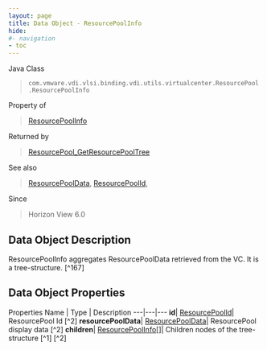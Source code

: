 ```yaml
---
layout: page
title: Data Object - ResourcePoolInfo
hide:
#- navigation
- toc
---
```






Java Class
> `com.vmware.vdi.vlsi.binding.vdi.utils.virtualcenter.ResourcePool.ResourcePoolInfo`

Property of
> [ResourcePoolInfo](vdi.utils.virtualcenter.ResourcePool.ResourcePoolInfo.md#field_detail)

Returned by
> [ResourcePool_GetResourcePoolTree](vdi.utils.virtualcenter.ResourcePool.md#getResourcePoolTree)

See also
> [ResourcePoolData](vdi.utils.virtualcenter.ResourcePool.ResourcePoolData.md), [ResourcePoolId](vdi.entity.ResourcePoolId.md),

Since
> Horizon View 6.0


## Data Object Description

ResourcePoolInfo aggregates ResourcePoolData retrieved from the VC. It is a tree-structure.
 [^167]



## Data Object Properties
Properties
Name |  Type |  Description
---|---|---
**id**| [ResourcePoolId](vdi.entity.ResourcePoolId.md)|  ResourcePool Id [^2]
**resourcePoolData**| [ResourcePoolData](vdi.utils.virtualcenter.ResourcePool.ResourcePoolData.md)|  ResourcePool display data [^2]
**children**| [ResourcePoolInfo[]](vdi.utils.virtualcenter.ResourcePool.ResourcePoolInfo.md)|  Children nodes of the tree-structure [^1] [^2]


 
